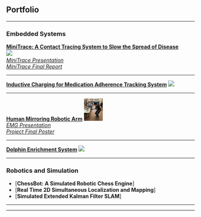 ## Portfolio

---

### Embedded Systems

[<b>MiniTrace: A Contact Tracing System to Slow the Spread of Disease</b>](https://cse.engin.umich.edu/eecs-473-advanced-embedded-systems-group-d/)
<br>
<img src="images/dummy_thumbnail.jpg?raw=true"/>
<br>
[<i>MiniTrace Presentation</i>](/pdf/Presentation_MiniTrace.pdf)
<br>
[<i>MiniTrace Final Report</i>](/pdf/Poster_Minitrace.pdf)

---
[<b>Inductive Charging for Medication Adherence Tracking System</b>](/pdf/sample_presentation.pdf)
<img src="images/dummy_thumbnail.jpg?raw=true"/>

---
[<b>Human Mirroring Robotic Arm</b>](http://example.com/)
<img src="images/HumanMirroringRoboticArm/HCInteraction.JPG?raw=true" style="width:50px;height:60px;">
<br>
[<i>EMG Presentation</i>](/pdf/Presentation_HumanMirroringRoboticArm.pdf)
<br>
[<i>Project Final Poster</i>](/pdf/Poster_HumanMirroringRoboticArm.pdf)

---
[<b>Dolphin Enrichment System</b>](http://example.com/)
<img src="images/dummy_thumbnail.jpg?raw=true"/>

---

### Robotics and Simulation

- [<b>ChessBot: A Simulated Robotic Chess Engine</b>]
- [<b>Real Time 2D Simultaneous Localization and Mapping</b>]
- [<b>Simulated Extended Kalman Filter SLAM</b>]

---




---
<!-- Remove above link if you don't want to attibute -->
